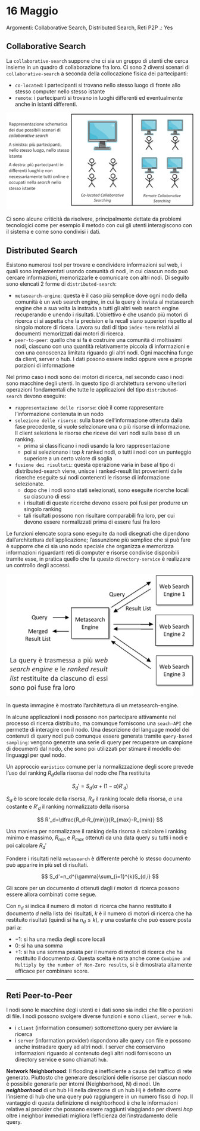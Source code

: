 # 16 Maggio

Argomenti: Collaborative Search, Distributed Search, Reti P2P
.: Yes

## Collaborative Search

La `collaborative-search` suppone che ci sia un gruppo di utenti che cerca insieme in un quadro di collaborazione fra loro. Ci sono 2 diversi scenari di `collaborative-search` a seconda della collocazione fisica dei partecipanti:

- `co-located`: i partecipanti si trovano nello stesso luogo di fronte allo stesso computer nello stesso istante
- `remote`: i partecipanti si trovano in luoghi differenti ed eventualmente anche in  istanti differenti.

![Untitled](SII16051.png)

Ci sono alcune criticità da risolvere, principalmente dettate da problemi tecnologici come per esempio il metodo con cui gli utenti interagiscono con il sistema e come sono condivisi i dati.

## Distributed Search

Esistono numerosi tool per trovare e condividere informazioni sul web, i quali sono implementati usando comunità di nodi, in cui ciascun nodo può cercare informazioni, memorizzarle e comunicare con altri nodi. Di seguito sono elencati 2 forme di `distributed-search`:

- `metasearch-engine`: questa è il caso più semplice dove ogni nodo della comunità è un web search engine, in cui la query è inviata al metasearch engine che a sua volta la instrada a tutti gli altri web search engine recuperando e unendo i risultati. L’obiettivo è che usando più motori di ricerca ci si aspetta che la precision e la recall siano superiori rispetto al singolo motore di ricera. Lavora su dati di tipo `index-term` relativi ai documenti memorizzati dai motori di ricerca.
- `peer-to-peer`:  quello che si fa è costruire una comunità di moltissimi nodi, ciascuno con una quantità relativamente piccola di informazioni e con una conoscenza limitata riguardo gli altri nodi. Ogni macchina funge da client, server o hub. I dati posono essere indici oppure vere e proprie porzioni di informazione

Nel primo caso i nodi sono dei motori di ricerca, nel secondo caso i nodi sono macchine degli utenti. In questo tipo di architettura servono ulteriori operazioni fondamentali che tutte le applicazioni del tipo `distributed-search` devono eseguire:

- `rappresentazione delle risorse`: cioè il come rappresentare l’informazione contenuta in un nodo
- `selezione delle risorse`: sulla base dell’informazione ottenuta dalla fase precedente, si vuole selezionare una o più risorse di informazione. Il client seleziona le risorse che riceve dei vari nodi sulla base di un ranking.
    - prima si classificano i nodi usando la loro rappresentazione
    - poi si selezionano i top $k$ ranked nodi, o tutti i nodi con un punteggio superiore a un certo valore di soglia
- `fusione dei risultati`: questa operazione varia in base al tipo di distributed-search viene, unisce i ranked-result list provenienti dalle ricerche eseguite sui nodi contenenti le risorse di informazione selezionate.
    - dopo che i nodi sono stati selezionati, sono eseguite ricerche locali su ciascuno di essi
    - i risultati di queste ricerche devono essere poi fusi per produrre un singolo ranking
    - tali risultati possono non risultare comparabili fra loro, per cui devono essere normalizzati prima di essere fusi fra loro

Le funzioni elencate sopra sono eseguite da nodi disegnati che dipendono dall’architettura dell’applicazione; l’assunzione più semplice che si può fare è supporre che ci sia uno nodo speciale che organizza e memorizza informazioni riguardanti reti di computer e risorse condivise disponibili tramite esse, in pratica quello che fa questo `directory-service` è realizzare un controllo degli accessi.

![Untitled](SII16052.png)

In questa immagine è mostrato l’architettura di un metasearch-engine.

In alcune applicazioni i nodi possono non partecipare attivamente nel processo di ricerca distribuito, ma comunque forniscono una `seach-API` che permette di interagire con il nodo. Una descrizione del language model dei contenuti di query nodi può comunque essere generata tramite `query-based sampling`: vengono generate una serie di query per recuperare un campione di documenti dal nodo, che sono poi utilizzati per stimare il modello dei linguaggi per quel nodo.

Un approccio `euristico` comune per la normalizzazione degli score prevede l’uso del ranking $R_d$della risorsa del nodo che l’ha restituita

$$
S_d'=S_d(\alpha+(1-\alpha)R'_d)
$$

$S_d$ è lo score locale della risorsa, $R_d$ il ranking locale della risorsa, $\alpha$ una costante e $R'_d$ il ranking normalizzato della risorsa

$$
R'_d=\dfrac{R_d-R_{min}}{R_{max}-R_{min}}
$$

Una maniera per normalizzare il ranking della risorsa è calcolare i ranking minimo e massimo, $R_{min}$ e $R_{max}$ ottenuti da una data query su tutti i nodi e poi calcolare $R_d'$

Fondere i risultati nella `metasearch` è differente perchè lo stesso documento può apparire in più set di risultati.

$$
S_d'=n_d^{\gamma}\sum_{i=1}^{k}S_{d,i}
$$

Gli score per un documento $d$ ottenuti dagli $i$ motori di ricerca possono essere allora combinati come segue.

Con $n_d$ si indica il numero di motori di ricerca che hanno restituito il documento $d$ nella lista dei risultati, $k$ è il numero di motori di ricerca che ha restituito risultati (quindi si ha $n_d\le k$), $\gamma$ una costante che può essere posta pari a:

- $-1$: si ha una media degli score locali
- $0$: si ha una somma
- $+1$: si ha una somma pesata per il numero di motori di ricerca che ha restituito il documento $d$. Questa scelta è nota anche come `Combine and Multiply by the number of Non-Zero results`, si è dimostrata altamente efficace per combinare score.

---

## Reti Peer-to-Peer

I nodi sono le macchine degli utenti e i dati sono sia indici che file o porzioni di file. I nodi possono svolgere diverse funzioni e sono `client`, `server` e `hub`.

- i `client` (information consumer) sottomettono query per avviare la ricerca
- i `server` (information provider) rispondono alle query con file e possono anche instradare query ad altri nodi. I server che conservano informazioni riguardo al contenuto degli altri nodi forniscono un directory service e sono chiamati `hub`.

**Network Neighborhood**: Il flooding è inefficiente a causa del traffico di rete generato. Piuttosto che generare descrizioni delle risorse per ciascun nodo è possibile generarle per intorni (Neighborhood, N) di nodi. Un ***neighborhood*** di un hub Hi nella direzione di un hub Hj è definito come l’insieme di hub che una query può raggiungere in un numero fisso di *hop*. Il vantaggio di questa definizione di neighborhood è che le informazioni relative ai provider che possono essere raggiunti viaggiando per diversi *hop* oltre i neighbor immediati migliora l’efficienza dell’instradamento delle query.

